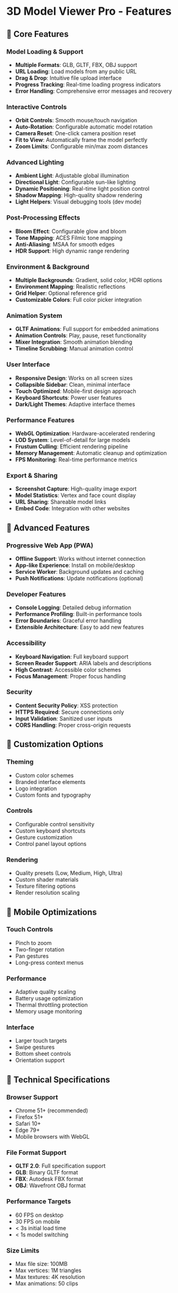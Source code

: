 # 3D Model Viewer Pro - Features

## 🎯 Core Features

### Model Loading & Support

- **Multiple Formats**: GLB, GLTF, FBX, OBJ support
- **URL Loading**: Load models from any public URL
- **Drag & Drop**: Intuitive file upload interface
- **Progress Tracking**: Real-time loading progress indicators
- **Error Handling**: Comprehensive error messages and recovery

### Interactive Controls

- **Orbit Controls**: Smooth mouse/touch navigation
- **Auto-Rotation**: Configurable automatic model rotation
- **Camera Reset**: One-click camera position reset
- **Fit to View**: Automatically frame the model perfectly
- **Zoom Limits**: Configurable min/max zoom distances

### Advanced Lighting

- **Ambient Light**: Adjustable global illumination
- **Directional Light**: Configurable sun-like lighting
- **Dynamic Positioning**: Real-time light position control
- **Shadow Mapping**: High-quality shadow rendering
- **Light Helpers**: Visual debugging tools (dev mode)

### Post-Processing Effects

- **Bloom Effect**: Configurable glow and bloom
- **Tone Mapping**: ACES Filmic tone mapping
- **Anti-Aliasing**: MSAA for smooth edges
- **HDR Support**: High dynamic range rendering

### Environment & Background

- **Multiple Backgrounds**: Gradient, solid color, HDRI options
- **Environment Mapping**: Realistic reflections
- **Grid Helper**: Optional reference grid
- **Customizable Colors**: Full color picker integration

### Animation System

- **GLTF Animations**: Full support for embedded animations
- **Animation Controls**: Play, pause, reset functionality
- **Mixer Integration**: Smooth animation blending
- **Timeline Scrubbing**: Manual animation control

### User Interface

- **Responsive Design**: Works on all screen sizes
- **Collapsible Sidebar**: Clean, minimal interface
- **Touch Optimized**: Mobile-first design approach
- **Keyboard Shortcuts**: Power user features
- **Dark/Light Themes**: Adaptive interface themes

### Performance Features

- **WebGL Optimization**: Hardware-accelerated rendering
- **LOD System**: Level-of-detail for large models
- **Frustum Culling**: Efficient rendering pipeline
- **Memory Management**: Automatic cleanup and optimization
- **FPS Monitoring**: Real-time performance metrics

### Export & Sharing

- **Screenshot Capture**: High-quality image export
- **Model Statistics**: Vertex and face count display
- **URL Sharing**: Shareable model links
- **Embed Code**: Integration with other websites

## 🚀 Advanced Features

### Progressive Web App (PWA)

- **Offline Support**: Works without internet connection
- **App-like Experience**: Install on mobile/desktop
- **Service Worker**: Background updates and caching
- **Push Notifications**: Update notifications (optional)

### Developer Features

- **Console Logging**: Detailed debug information
- **Performance Profiling**: Built-in performance tools
- **Error Boundaries**: Graceful error handling
- **Extensible Architecture**: Easy to add new features

### Accessibility

- **Keyboard Navigation**: Full keyboard support
- **Screen Reader Support**: ARIA labels and descriptions
- **High Contrast**: Accessible color schemes
- **Focus Management**: Proper focus handling

### Security

- **Content Security Policy**: XSS protection
- **HTTPS Required**: Secure connections only
- **Input Validation**: Sanitized user inputs
- **CORS Handling**: Proper cross-origin requests

## 🎨 Customization Options

### Theming

- Custom color schemes
- Branded interface elements
- Logo integration
- Custom fonts and typography

### Controls

- Configurable control sensitivity
- Custom keyboard shortcuts
- Gesture customization
- Control panel layout options

### Rendering

- Quality presets (Low, Medium, High, Ultra)
- Custom shader materials
- Texture filtering options
- Render resolution scaling

## 📱 Mobile Optimizations

### Touch Controls

- Pinch to zoom
- Two-finger rotation
- Pan gestures
- Long-press context menus

### Performance

- Adaptive quality scaling
- Battery usage optimization
- Thermal throttling protection
- Memory usage monitoring

### Interface

- Larger touch targets
- Swipe gestures
- Bottom sheet controls
- Orientation support

## 🔧 Technical Specifications

### Browser Support

- Chrome 51+ (recommended)
- Firefox 51+
- Safari 10+
- Edge 79+
- Mobile browsers with WebGL

### File Format Support

- **GLTF 2.0**: Full specification support
- **GLB**: Binary GLTF format
- **FBX**: Autodesk FBX format
- **OBJ**: Wavefront OBJ format

### Performance Targets

- 60 FPS on desktop
- 30 FPS on mobile
- < 3s initial load time
- < 1s model switching

### Size Limits

- Max file size: 100MB
- Max vertices: 1M triangles
- Max textures: 4K resolution
- Max animations: 50 clips
